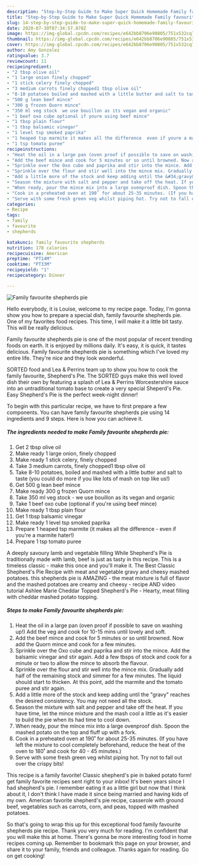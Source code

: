 ```yaml
---
description: "Step-by-Step Guide to Make Super Quick Homemade Family favourite shepherds pie"
title: "Step-by-Step Guide to Make Super Quick Homemade Family favourite shepherds pie"
slug: 14-step-by-step-guide-to-make-super-quick-homemade-family-favourite-shepherds-pie
date: 2020-07-30T07:34:57.878Z
image: https://img-global.cpcdn.com/recipes/e642bb8706e90805/751x532cq70/family-favourite-shepherds-pie-recipe-main-photo.jpg
thumbnail: https://img-global.cpcdn.com/recipes/e642bb8706e90805/751x532cq70/family-favourite-shepherds-pie-recipe-main-photo.jpg
cover: https://img-global.cpcdn.com/recipes/e642bb8706e90805/751x532cq70/family-favourite-shepherds-pie-recipe-main-photo.jpg
author: Amy Gonzalez
ratingvalue: 3.7
reviewcount: 11
recipeingredient:
- "2 tbsp olive oil"
- "1 large onion finely chopped"
- "1 stick celery finely chopped"
- "3 medium carrots finely chopped1 tbsp olive oil"
- "8-10 potatoes boiled and mashed with a little butter and salt to taste you could do more if you like lots of mash on top like us"
- "500 g lean beef mince"
- "300 g frozen Quorn mince"
- "350 ml veg stock  we use bouillon as its vegan and organic"
- "1 beef oxo cube optional if youre using beef mince"
- "1 tbsp plain flour"
- "1 tbsp balsamic vinegar"
- "1 level tsp smoked paprika"
- "1 heaped tsp marmite it makes all the difference  even if youre a marmite hater"
- "1 tsp tomato puree"
recipeinstructions:
- "Heat the oil in a large pan (oven proof if possible to save on washing up!) Add the veg and cook for 10-15 mins until lovely and soft."
- "Add the beef mince and cook for 5 minutes or so until browned. Now add the Quorn mince and cook for a few minutes."
- "Sprinkle over the Oxo cube and paprika and stir into the mince. Add the balsamic vinegar and stir again. Add a few tbsps of stock and cook for a minute or two to allow the mince to absorb the flavour."
- "Sprinkle over the flour and stir well into the mince mix. Gradually add half of the remaining stock and simmer for a few minutes. The liquid should start to thicken. At this point, add the marmite and the tomato puree and stir again."
- "Add a little more of the stock and keep adding until the &#34;gravy&#34; reaches the desired consistency. You may not need all the stock."
- "Season the mixture with salt and pepper and take off the heat. If you have time, let the mince mixture and the mash cool a little as it&#39;s easier to build the pie when its had time to cool down."
- "When ready, pour the mince mix into a large ovenproof dish. Spoon the mashed potato on the top and fluff up with a fork."
- "Cook in a preheated oven at 190˚ for about 25-35 minutes. (If you have left the mixture to cool completely beforehand, reduce the heat of the oven to 180˚ and cook for 40 - 45 minutes.)"
- "Serve with some fresh green veg whilst piping hot. Try not to fall out over the crispy bits!"
categories:
- Recipe
tags:
- family
- favourite
- shepherds

katakunci: family favourite shepherds 
nutrition: 178 calories
recipecuisine: American
preptime: "PT14M"
cooktime: "PT33M"
recipeyield: "1"
recipecategory: Dinner

---
```



![Family favourite shepherds pie](https://img-global.cpcdn.com/recipes/e642bb8706e90805/751x532cq70/family-favourite-shepherds-pie-recipe-main-photo.jpg)

Hello everybody, it is Louise, welcome to my recipe page. Today, I'm gonna show you how to prepare a special dish, family favourite shepherds pie. One of my favorites food recipes. This time, I will make it a little bit tasty. This will be really delicious.

Family favourite shepherds pie is one of the most popular of recent trending foods on earth. It is enjoyed by millions daily. It's easy, it is quick, it tastes delicious. Family favourite shepherds pie is something which I've loved my entire life. They're nice and they look wonderful.

SORTED food and Lea &amp; Perrins team up to show you how to cook the family favourite, Shepherd&#39;s Pie. The SORTED guys make this well loved dish their own by featuring a splash of Lea &amp; Perrins Worcestershire sauce into an untraditional tomato base to create a very special Sheperd&#39;s Pie. Easy Shepherd&#39;s Pie is the perfect week-night dinner!


To begin with this particular recipe, we have to first prepare a few components. You can have family favourite shepherds pie using 14 ingredients and 9 steps. Here is how you can achieve it.

<!--inarticleads1-->

##### The ingredients needed to make Family favourite shepherds pie:

1. Get 2 tbsp olive oil
1. Make ready 1 large onion, finely chopped
1. Make ready 1 stick celery, finely chopped
1. Take 3 medium carrots, finely chopped1 tbsp olive oil
1. Take 8-10 potatoes, boiled and mashed with a little butter and salt to taste (you could do more if you like lots of mash on top like us!)
1. Get 500 g lean beef mince
1. Make ready 300 g frozen Quorn mince
1. Take 350 ml veg stock - we use bouillon as its vegan and organic
1. Take 1 beef oxo cube (optional if you&#39;re using beef mince)
1. Make ready 1 tbsp plain flour
1. Get 1 tbsp balsamic vinegar
1. Make ready 1 level tsp smoked paprika
1. Prepare 1 heaped tsp marmite (it makes all the difference - even if you&#39;re a marmite hater!)
1. Prepare 1 tsp tomato puree


A deeply savoury lamb and vegetable filling While Shepherd&#39;s Pie is traditionally made with lamb, beef is just as tasty in this recipe. This is a timeless classic - make this once and you&#39;ll make it. The Best Classic Shepherd&#39;s Pie Recipe with meat and vegetable gravy and cheesy mashed potatoes. this shepherds pie is AMAZING - the meat mixture is full of flavor and the mashed potatoes are creamy and cheesy - recipe AND video tutorial Ashlee Marie Cheddar Topped Shepherd&#39;s Pie - Hearty, meat filling with cheddar mashed potato topping. 

<!--inarticleads2-->

##### Steps to make Family favourite shepherds pie:

1. Heat the oil in a large pan (oven proof if possible to save on washing up!) Add the veg and cook for 10-15 mins until lovely and soft.
1. Add the beef mince and cook for 5 minutes or so until browned. Now add the Quorn mince and cook for a few minutes.
1. Sprinkle over the Oxo cube and paprika and stir into the mince. Add the balsamic vinegar and stir again. Add a few tbsps of stock and cook for a minute or two to allow the mince to absorb the flavour.
1. Sprinkle over the flour and stir well into the mince mix. Gradually add half of the remaining stock and simmer for a few minutes. The liquid should start to thicken. At this point, add the marmite and the tomato puree and stir again.
1. Add a little more of the stock and keep adding until the &#34;gravy&#34; reaches the desired consistency. You may not need all the stock.
1. Season the mixture with salt and pepper and take off the heat. If you have time, let the mince mixture and the mash cool a little as it&#39;s easier to build the pie when its had time to cool down.
1. When ready, pour the mince mix into a large ovenproof dish. Spoon the mashed potato on the top and fluff up with a fork.
1. Cook in a preheated oven at 190˚ for about 25-35 minutes. (If you have left the mixture to cool completely beforehand, reduce the heat of the oven to 180˚ and cook for 40 - 45 minutes.)
1. Serve with some fresh green veg whilst piping hot. Try not to fall out over the crispy bits!


This recipe is a family favorite! Classic shepherd&#39;s pie in baked potato form! get family favorite recipes sent right to your inbox! It&#39;s been years since I had shepherd&#39;s pie. I remember eating it as a little girl but now that I think about it, I don&#39;t think I have made it since being married and having kids of my own. American favorite shepherd&#39;s pie recipe, casserole with ground beef, vegetables such as carrots, corn, and peas, topped with mashed potatoes. 

So that's going to wrap this up for this exceptional food family favourite shepherds pie recipe. Thank you very much for reading. I'm confident that you will make this at home. There's gonna be more interesting food in home recipes coming up. Remember to bookmark this page on your browser, and share it to your family, friends and colleague. Thanks again for reading. Go on get cooking!
